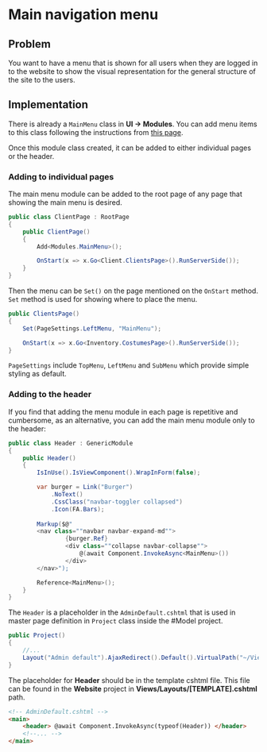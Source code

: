 # Main navigation menu

## Problem

You want to have a menu that is shown for all users when they are logged in to the website to show the visual representation for the general structure of the site to the users. 

## Implementation

There is already a `MainMenu` class in **UI -> Modules**. You can add menu items to this class following the instructions from [this page](https://www.msharp.co.uk/#/how-to/menus/creatingMenu).

Once this module class created, it can be added to either individual pages or the header.

### Adding to individual pages
  The main menu module can be added to the root page of any page that showing the main menu is desired.

```csharp
public class ClientPage : RootPage
{
    public ClientPage()
    {
        Add<Modules.MainMenu>();

        OnStart(x => x.Go<Client.ClientsPage>().RunServerSide());
    }
}
```
Then the menu can be `Set()` on the page mentioned on the `OnStart` method. `Set` method is used for showing where to place the menu.

```csharp
public ClientsPage()
{
    Set(PageSettings.LeftMenu, "MainMenu");

    OnStart(x => x.Go<Inventory.CostumesPage>().RunServerSide());
}
```

`PageSettings` include `TopMenu`, `LeftMenu` and `SubMenu` which provide simple styling as default.

### Adding to the header
If you find that adding the menu module in each page is repetitive and cumbersome, as an alternative, you can add the main menu module only to the header:

```csharp
public class Header : GenericModule
{
    public Header()
    {
        IsInUse().IsViewComponent().WrapInForm(false);

        var burger = Link("Burger")
            .NoText()
            .CssClass("navbar-toggler collapsed")
            .Icon(FA.Bars);
            
        Markup($@"
        <nav class=""navbar navbar-expand-md"">
                {burger.Ref}
                <div class=""collapse navbar-collapse"">
                    @(await Component.InvokeAsync<MainMenu>())
                </div>
        </nav>");

        Reference<MainMenu>();
    }
}
```
The `Header` is a placeholder in the `AdminDefault.cshtml` that is used in master page definition in `Project` class inside the #Model project.

```csharp
public Project()
{
    //...
    Layout("Admin default").AjaxRedirect().Default().VirtualPath("~/Views/Layouts/AdminDefault.cshtml");
}
```
The placeholder for **Header** should be in the template cshtml file. This file can be found in the **Website** project in **Views/Layouts/[TEMPLATE].cshtml** path.
```html
<!-- AdminDefault.cshtml -->
<main>
    <header> @await Component.InvokeAsync(typeof(Header)) </header>
    <!--... -->
</main>
```